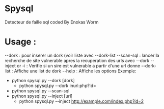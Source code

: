 # Spysql
Detecteur de faille sql
coded By Enokas Worm
# Usage :
 --dork          : pour inserer un dork (voir liste
 	                 avec --dork-list
 --scan-sql      : lancer la recherche de site vulnerable
                   apres la recuperation des urls avec --dork
 --inject or -i  : Verifie si un sire est vulnerable a partir d'une 
                   url donne
 --dork-list      : Affiche une list de dork
 --help          : Affiche les options
Exemple:
 - python spysql.py --dork [dork]
   + python spysql.py --dork inurl:php?id= 
 - python spysql.py --scan-sql
 - python spysql.py --inject [url]
   + python spysql.py --inject http://example.com/index.php?id=2

